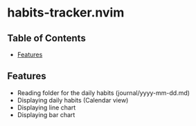 # habits-tracker.nvim

## Table of Contents

<!-- mtoc-start -->

* [Features](#features)

<!-- mtoc-end -->

## Features

- Reading folder for the daily habits (journal/yyyy-mm-dd.md)
- Displaying daily habits (Calendar view)
- Displaying line chart
- Displaying bar chart
